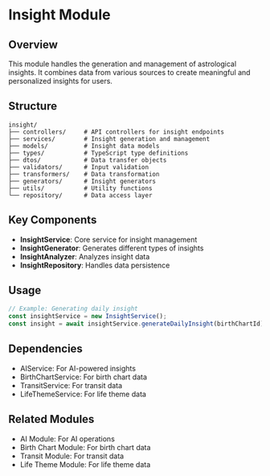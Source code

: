 # Insight Module

## Overview
This module handles the generation and management of astrological insights. It combines data from various sources to create meaningful and personalized insights for users.

## Structure
```
insight/
├── controllers/     # API controllers for insight endpoints
├── services/        # Insight generation and management
├── models/          # Insight data models
├── types/           # TypeScript type definitions
├── dtos/            # Data transfer objects
├── validators/      # Input validation
├── transformers/    # Data transformation
├── generators/      # Insight generators
├── utils/           # Utility functions
└── repository/      # Data access layer
```

## Key Components
- **InsightService**: Core service for insight management
- **InsightGenerator**: Generates different types of insights
- **InsightAnalyzer**: Analyzes insight data
- **InsightRepository**: Handles data persistence

## Usage
```typescript
// Example: Generating daily insight
const insightService = new InsightService();
const insight = await insightService.generateDailyInsight(birthChartId);
```

## Dependencies
- AIService: For AI-powered insights
- BirthChartService: For birth chart data
- TransitService: For transit data
- LifeThemeService: For life theme data

## Related Modules
- AI Module: For AI operations
- Birth Chart Module: For birth chart data
- Transit Module: For transit data
- Life Theme Module: For life theme data
